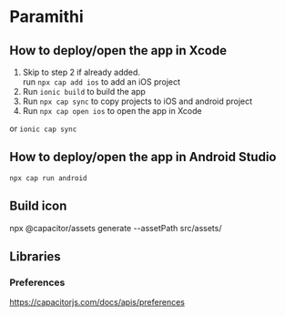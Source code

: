 # Paramithi


## How to deploy/open the app in Xcode
1. Skip to step 2 if already added.  
   run `npx cap add ios` to add an iOS project
2. Run `ionic build` to build the app
2. Run `npx cap sync` to copy projects to iOS and android project
3. Run `npx cap open ios` to open the app in Xcode


or 
```ionic cap sync```

## How to deploy/open the app in Android Studio
```npx cap run android```

## Build icon
npx @capacitor/assets generate --assetPath src/assets/

## Libraries

### Preferences
https://capacitorjs.com/docs/apis/preferences